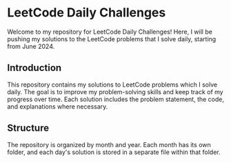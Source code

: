 # LeetCode Daily Challenges

Welcome to my repository for LeetCode Daily Challenges! Here, I will be pushing my solutions to the LeetCode problems that I solve daily, starting from June 2024.



## Introduction

This repository contains my solutions to LeetCode problems which I solve daily. The goal is to improve my problem-solving skills and keep track of my progress over time. Each solution includes the problem statement, the code, and explanations where necessary.

## Structure

The repository is organized by month and year. Each month has its own folder, and each day's solution is stored in a separate file within that folder.


